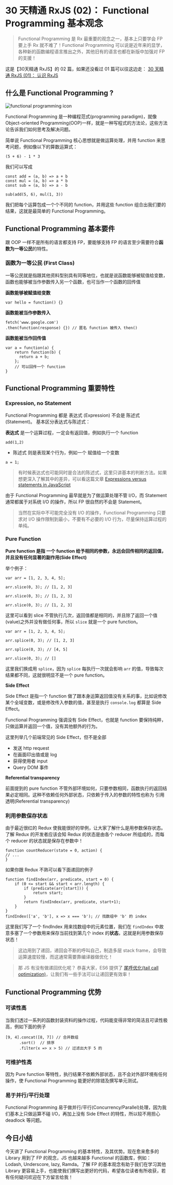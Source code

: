 # 30 天精通 RxJS (02)： Functional Programming 基本观念

> 
> 
> Functional Programming 是 Rx 最重要的观念之一，基本上只要学会 FP 要上手 Rx 就不难了！Functional Programming 可以说是近年来的显学，各种新的函数编程语言推出之外，其他旧有的语言也都在新版中加强对 FP 的支援！
> 
> 

这是【30天精通 RxJS】的 02 篇，如果还没看过 01 篇可以往这边走：
[30 天精通 RxJS (01)： 认识 RxJS](https://github.com/ShaofeiZi/30-days-proficient-in-rxjs/blob/master/30%20%E5%A4%A9%E7%B2%BE%E9%80%9A%20RxJS%20(01)%EF%BC%9A%E8%AE%A4%E8%AF%86%20RxJS.md)

## 什么是 Functional Programming ?

![functional programming icon](https://res.cloudinary.com/dohtkyi84/image/upload/v1481362001/cover/%E8%9E%A2%E5%B9%95%E5%BF%AB%E7%85%A7_2016-12-10_%E4%B8%8B%E5%8D%885.26.11_mgc7al.png)

Functional Programming 是一种编程范式(programming paradigm)，就像 Object-oriented Programming(OOP)一样，就是一种写程式的方法论，这些方法论告诉我们如何思考及解决问题。

简单说 Functional Programming 核心思想就是做运算处理，并用 function 来思考问题，例如像以下的算数运算式：

```
(5 + 6) - 1 * 3

```

我们可以写成

```
const add = (a, b) => a + b
const mul = (a, b) => a * b
const sub = (a, b) => a - b

sub(add(5, 6), mul(1, 3))

```

我们把每个运算包成一个个不同的 function，并用这些 function 组合出我们要的结果，这就是最简单的 Functional Programming。

## Functional Programming 基本要件

跟 OOP 一样不是所有的语言都支持 FP，要能够支持 FP 的语言至少需要符合**函数为一等公民**的特性。

### 函数为一等公民 (First Class)

一等公民就是指跟其他资料型别具有同等地位，也就是说函数能够被赋值给变数，函数也能够被当作参数传入另一个函数，也可当作一个函数的回传值

**函数能够被赋值给变数**

```
var hello = function() {}

```

**函数能被当作参数传入**

```
fetch('www.google.com')
.then(function(response) {}) // 匿名 function 被传入 then()

```

**函数能被当作回传值**

```
var a = function(a) {
	return function(b) {
	  return a + b;
	}; 
	// 可以回传一个 function
}

```

## Functional Programming 重要特性

### Expression, no Statement

Functional Programming 都是 表达式 (Expression) 不会是 陈述式(Statement)。
基本区分表达式与陈述式：

**表达式** 是一个运算过程，一定会有返回值，例如执行一个 function

```
add(1,2)

```

*   陈述式 则是表现某个行为，例如一个 赋值给一个变数

```
a = 1;

```

> 
> 
> 有时候表达式也可能同时是合法的陈述式，这里只讲基本的判断方法。如果想更深入了解其中的差异，可以看这篇文章 [Expressions versus statements in JavaScript](http://www.2ality.com/2012/09/expressions-vs-statements.html)
> 
> 

由于 Functional Programming 最早就是为了做运算处理不管 I/O，而 Statement 通常都属于对系统 I/O 的操作，所以 FP 很自然的不会是 Statement。

> 
> 
> 当然在实际中不可能完全没有 I/O 的操作，Functional Programming 只要求对 I/O 操作限制到最小，不要有不必要的 I/O 行为，尽量保持运算过程的单纯。
> 
> 

### Pure Function

**Pure function 是指 一个 function 给予相同的参数，永远会回传相同的返回值，并且没有任何显著的副作用(Side Effect)**

举个例子：

```
var arr = [1, 2, 3, 4, 5];

arr.slice(0, 3); // [1, 2, 3]

arr.slice(0, 3); // [1, 2, 3]

arr.slice(0, 3); // [1, 2, 3]

```

这里可以看到 slice 不管执行几次，返回值都是相同的，并且除了返回一个值(value)之外并没有做任何事，所以 `slice` 就是一个 pure function。

```
var arr = [1, 2, 3, 4, 5];

arr.splice(0, 3); // [1, 2, 3]

arr.splice(0, 3); // [4, 5]

arr.slice(0, 3); // []

```

这里我们换成用 `splice`，因为 `splice` 每执行一次就会影响 `arr` 的值，导致每次结果都不同，这就很明显不是一个 pure function。

**Side Effect**

Side Effect 是指一个 function 做了跟本身运算返回值没有关系的事，比如说修改某个全域变数，或是修改传入参数的值，甚至是执行 `console.log` 都算是 Side Effect。

Functional Programming 强调没有 Side Effect，也就是 function 要保持纯粹，只做运算并返回一个值，没有其他额外的行为。

这里列举几个前端常见的 Side Effect，但不是全部

*   发送 http request
*   在画面印出值或是 log
*   获得使用者 input
*   Query DOM 事件

**Referential transparency**

前面提到的 pure function 不管外部环境如何，只要参数相同，函数执行的返回结果必定相同。这种不依赖任何外部状态，只依赖于传入的参数的特性也称为 引用透明(Referential transparency)

### 利用参数保存状态

由于最近很红的 Redux 使我能很好的举例，让大家了解什么是用参数保存状态。了解 Redux 的开发者应该会知 Redux 的状态是由各个 reducer 所组成的，而每个 reducer 的状态就是保存在参数中！

```
function countReducer(state = 0, action) {
// ...
}

```

如果你跟 Redux 不熟可以看下面递回的例子

```
function findIndex(arr, predicate, start = 0) {
    if (0 <= start && start < arr.length) {
        if (predicate(arr[start])) {
            return start;
        }
        return findIndex(arr, predicate, start+1);
    }
}
findIndex(['a', 'b'], x => x === 'b'); // 找数组中 'b' 的 index

```

这里我们写了一个 findIndex 用来找数组中的元素位置，我们在 `findIndex` 中故意多塞了一个参数用来保存当前找到第几个 index 的**状态**，这就是利用参数保存状态！

> 
> 
> 这边用到了递回，递回会不断的呼叫自己，制造多层 stack frame，会导致运算速度较慢，而这通常需要靠编译器做优化！
> 
> 

> 
> 
> 那 JS 有没有做递回优化呢？ 恭喜大家，ES6 提供了 [尾呼优化(tail call optimization)](http://www.2ality.com/2015/06/tail-call-optimization.html)，让我们有一些手法可以让递回更有效率！
> 
> 

## Functional Programming 优势

### 可读性高

当我们透过一系列的函数封装资料的操作过程，代码能变得非常的简洁且可读性极高，例如下面的例子

```
[9, 4].concat([8, 7]) // 合并数组
      .sort()  // 排序
      .filter(x => x > 5) // 过滤出大于 5 的

```

### 可维护性高

因为 Pure function 等特性，执行结果不依赖外部状态，且不会对外部环境有任何操作，使 Functional Programming 能更好的除错及撰写单元测试。

### 易于并行/平行处理

Functional Programming 易于做并行/平行(Concurrency/Parallel)处理，因为我们基本上只做运算不碰 I/O，再加上没有 Side Effect 的特性，所以较不用担心 deadlock 等问题。

## 今日小结

今天讲了 Functional Programming 的基本特性，及其优势。现在愈来愈多的 Library 用到了 FP 的观念，JS 也越来越多 Functional 的函数库，例如：Lodash, Underscore, lazy, Ramda。了解 FP 的基本观念有助于我们在学习其他 Library 更容易上手，也能使我们撰写出更好的代码，希望各位读者有所收获，若有任何疑问欢迎在下方留言给我！